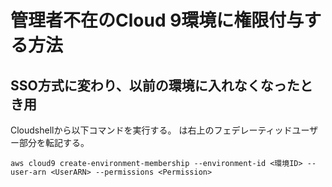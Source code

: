 # 管理者不在のCloud 9環境に権限付与する方法
## SSO方式に変わり、以前の環境に入れなくなったとき用
Cloudshellから以下コマンドを実行する。
<UserARN>は右上のフェデレーティッドユーザー部分を転記する。
```
aws cloud9 create-environment-membership --environment-id <環境ID> --user-arn <UserARN> --permissions <Permission> 
```
